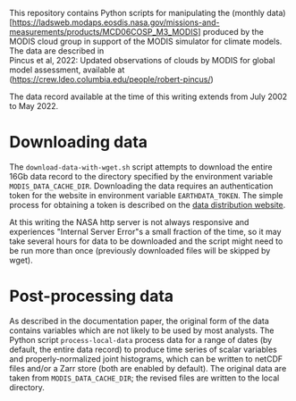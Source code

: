 This repository contains Python scripts for manipulating the 
(monthly data)[https://ladsweb.modaps.eosdis.nasa.gov/missions-and-measurements/products/MCD06COSP_M3_MODIS] produced 
by the MODIS cloud group in support of the MODIS simulator for climate models. The data are described in  
Pincus et al, 2022: Updated observations of clouds by MODIS for global model assessment, available at 
(https://crew.ldeo.columbia.edu/people/robert-pincus/)

The data record available at the time of this writing extends from July 2002 to May 2022. 

# Downloading data

The `download-data-with-wget.sh` script attempts to download the entire 16Gb data record to the 
directory specified by the environment variable `MODIS_DATA_CACHE_DIR`. Downloading the data
requires an authentication token for the website in environment variable `EARTHDATA_TOKEN`. 
The simple process for obtaining a token is described on the 
[data distribution website](https://ladsweb.modaps.eosdis.nasa.gov/learn/download-files-using-laads-daac-tokens/). 

At this writing the NASA http server is not always responsive and experiences "Internal Server Error"s a 
small fraction of the time, so it may take several hours for data to be downloaded and the script might need 
to be run more than once (previously downloaded files will be skipped by wget). 

# Post-processing data

As described in the documentation paper, the original form of the data contains variables which 
are not likely to be used by most analysts. The Python script `process-local-data` process data 
for a range of dates (by default, the entire data record) to produce time series of scalar variables 
and properly-normalized joint histograms, which can be written to netCDF files and/or a Zarr store 
(both are enabled by default). The original data are taken from `MODIS_DATA_CACHE_DIR`; the revised 
files are written to the local directory. 